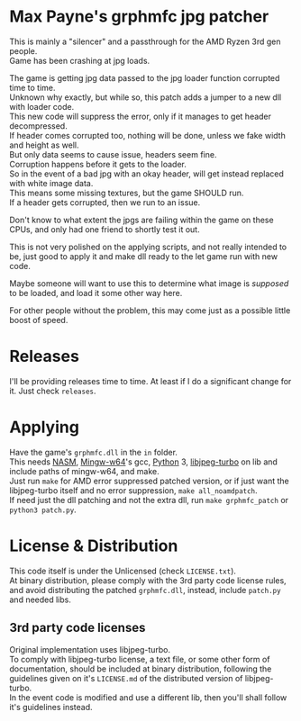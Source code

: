 # Max Payne's grphmfc jpg patcher

This is mainly a "silencer" and a passthrough for the AMD Ryzen 3rd gen people.\
Game has been crashing at jpg loads.

The game is getting jpg data passed to the jpg loader function corrupted time to time.\
Unknown why exactly, but while so, this patch adds a jumper to a new dll with loader code.\
This new code will suppress the error, only if it manages to get header decompressed.\
If header comes corrupted too, nothing will be done, unless we fake width and height as well.\
But only data seems to cause issue, headers seem fine.\
Corruption happens before it gets to the loader.\
So in the event of a bad jpg with an okay header, will get instead replaced with white image data.\
This means some missing textures, but the game SHOULD run.\
If a header gets corrupted, then we run to an issue.

Don't know to what extent the jpgs are failing within the game on these CPUs, and only had one friend to shortly test it out.

This is not very polished on the applying scripts, and not really intended to be, just good to apply it and make dll ready to the let game run with new code.

Maybe someone will want to use this to determine what image is _supposed_ to be loaded, and load it some other way here.

For other people without the problem, this may come just as a possible little boost of speed.

# Releases

I'll be providing releases time to time. At least if I do a significant change for it.
Just check `releases`.

# Applying

Have the game's `grphmfc.dll` in the `in` folder.\
This needs [NASM](https://www.nasm.us), [Mingw-w64](http://mingw-w64.org)'s gcc, [Python](https://www.python.org) 3, [libjpeg-turbo](https://github.com/libjpeg-turbo/libjpeg-turbo) on lib and include paths of mingw-w64, and make.\
Just run `make` for AMD error suppressed patched version, or if just want the libjpeg-turbo itself and no error suppression, `make all_noamdpatch`.\
If need just the dll patching and not the extra dll, run `make grphmfc_patch` or `python3 patch.py`.

# License & Distribution

This code itself is under the Unlicensed (check `LICENSE.txt`).\
At binary distribution, please comply with the 3rd party code license rules, and avoid distributing the patched `grphmfc.dll`, instead, include `patch.py` and needed libs.

## 3rd party code licenses

Original implementation uses libjpeg-turbo.\
To comply with libjpeg-turbo license, a text file, or some other form of documentation, should be included at binary distribution, following the guidelines given on it's `LICENSE.md` of the distributed version of libjpeg-turbo.\
In the event code is modified and use a different lib, then you'll shall follow it's guidelines instead.

